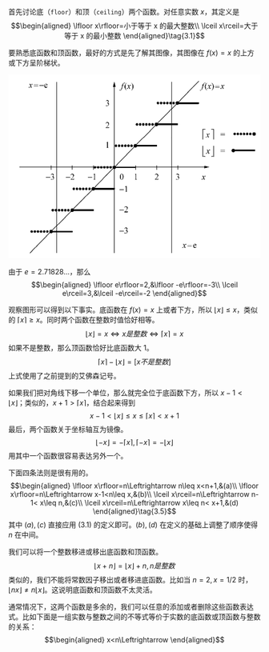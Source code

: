 首先讨论底（`floor`）和顶（`ceiling`）两个函数。对任意实数 $x$，其定义是
$$\begin{aligned}
\lfloor x\rfloor=小于等于 x 的最大整数\\
\lceil x\rceil=大于等于 x 的最小整数
\end{aligned}\tag{3.1}$$

要熟悉底函数和顶函数，最好的方式是先了解其图像，其图像在 $f(x)=x$ 的上方或下方呈阶梯状。

![](0101.png)

由于 $e=2.71828...$，那么
$$\begin{aligned}
\lfloor e\rfloor=2,&\lfloor -e\rfloor=-3\\
\lceil e\rceil=3,&\lceil -e\rceil=-2
\end{aligned}$$

观察图形可以得到以下事实。底函数在 $f(x)=x$ 上或者下方，所以 $\lfloor x\rfloor\leq x$，类似的 $\lceil x\rceil\geq x$。同时两个函数在整数时值恰好相等。
$$\lfloor x\rfloor=x\Leftrightarrow x 是整数\Leftrightarrow \lceil x\rceil=x$$
如果不是整数，那么顶函数恰好比底函数大 1。
$$\lceil x\rceil-\lfloor x\rfloor=[x 不是整数]\tag{3.2}$$
上式使用了之前提到的艾佛森记号。

如果我们把对角线下移一个单位，那么就完全位于底函数下方，所以 $x-1<\lfloor x\rfloor$；类似的，$x+1>\lceil x\rceil$，结合起来得到
$$x-1<\lfloor x\rfloor\leq x\leq\lceil x\rceil<x+1\tag{3.3}$$
最后，两个函数关于坐标轴互为镜像。
$$\lfloor -x\rfloor=-\lceil x\rceil,\lceil -x\rceil=-\lfloor x\rfloor\tag{3.4}$$
用其中一个函数很容易表达另外一个。

下面四条法则是很有用的。
$$\begin{aligned}
\lfloor x\rfloor=n\Leftrightarrow n\leq x<n+1,&(a)\\
\lfloor x\rfloor=n\Leftrightarrow x-1<n\leq x,&(b)\\
\lceil x\rceil=n\Leftrightarrow n-1< x\leq n,&(c)\\
\lceil x\rceil=n\Leftrightarrow x\leq n< x+1,&(d)
\end{aligned}\tag{3.5}$$
其中 $(a),(c)$ 直接应用 $(3.1)$ 的定义即可。$(b), (d)$ 在定义的基础上调整了顺序使得 $n$ 在中间。

我们可以将一个整数移进或移出底函数和顶函数。
$$\lfloor x+n\rfloor=\lfloor x\rfloor+n, n 是整数\tag{3.6}$$
类似的，我们不能将常数因子移出或者移进底函数。比如当 $n=2,x=1/2$ 时，$\lfloor nx\rfloor\neq n\lfloor x\rfloor$。这说明底函数和顶函数不太灵活。

通常情况下，这两个函数是多余的，我们可以任意的添加或者删除这些函数表达式。比如下面是一组实数与整数之间的不等式等价于实数的底函数或顶函数与整数的关系：
$$\begin{aligned}
x<n\Leftrightarrow
\end{aligned}$$
